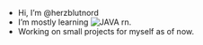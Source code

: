 - Hi, I’m @herzblutnord
- I’m mostly learning ![JAVA](https://img.shields.io/badge/-Java-red?logo=java&logoColor=white) rn.
- Working on small projects for myself as of now.

<!---
herzblutnord/herzblutnord is a ✨ special ✨ repository because its `README.md` (this file) appears on your GitHub profile.
You can click the Preview link to take a look at your changes.
--->
